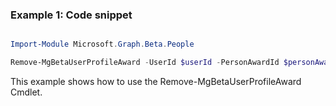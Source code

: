 ### Example 1: Code snippet

```powershell

Import-Module Microsoft.Graph.Beta.People

Remove-MgBetaUserProfileAward -UserId $userId -PersonAwardId $personAwardId

```
This example shows how to use the Remove-MgBetaUserProfileAward Cmdlet.

